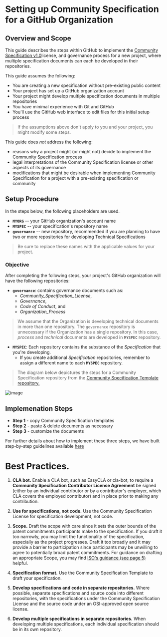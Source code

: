 # Setting up Community Specification for a GitHub Organization

## Overview and Scope

This guide describes the steps within GitHub to implement the <a href="https://github.com/CommunitySpecification/CS_Reference/tree/v1.0" target="_blank">Community Specification v1.0</a>license, and governance process for a new project, where multiple specification documents can each be developed in their repositories.

This guide assumes the following:

* You are creating a new specification without pre-existing public content
* Your project has set up a GitHub organization account
* Your project might develop multiple specification documents in multiple repositories
* You have minimal experience with Git and GitHub
* You'll use the GitHub web interface to edit files for this initial setup process

> If the assumptions above don't apply to you and your project, you might modify some steps. 

This guide does _not_ address the following:

* reasons why a project might (or might not) decide to implement the Community Specification process
* legal interpretations of the Community Specification license or other aspects of its governance
* modifications that might be desirable when implementing Community Specification for a project with a pre-existing specification or community

## Setup Procedure

In the steps below, the following placeholders are used. 

* **`MYORG`** -- your GitHub organization's account name
* **`MYSPEC`** -- your specification's repository name
* **`governance`** -- new repository, recommended if you are planning to have two or more repositories for developing Technical Specifications

> Be sure to replace these names with the applicable values for your project.

### Objective

After completing the following steps, your project's GitHub organization will have the following repositories:

* **`governance`**: contains governance documents such as:
  * *Community_Specification_License*,
  * *Governance*,
  * *Code of Conduct*, and
  * *Organization_Process*

> We assume that the Organization is developing technical documents in more than one repository.
> The `governance` repository is unnecessary if the Organization has a single repository. In this case, *process* and *technical* documents are developed in **`MYSPEC`** repository. 

* **`MYSPEC`**: Each repository contains the substance of the *Specification* that you're developing.
  * If you create additional *Specification* repositories, remember to assign a different name to each **`MYSPEC`** repository.

> The diagram below depictures the steps for a Community Specification repository from the <a href="https://github.com/CommunitySpecification/Community_Specification/tree/main" target="_blank">Community Specification Template repository.</a>

![image](https://user-images.githubusercontent.com/3258579/207322894-e1f4ce8a-2996-41e6-acc4-11deca4d9037.png)

## Implemenation Steps

* **Step 1** - copy Community Specification templates
* **Step 2** - paste & delete documents as necessary
* **Step 3** - customize the documents 

For further details about how to implement these three steps, we have built step-by-step guidelines available [here]()

# Best Practices.

1. **CLA bot.** Enable a CLA bot, such as EasyCLA or cla-bot, to require a **Community Specification Contributor License Agreement** be signed (either by an individual contributor or by a contributor's employer, which CLA covers the employed contributor) and in place prior to making any contribution.

1. **Use for specifications, not code.**  Use the Community Specification License for specification development, not code.

1. **Scope.** Draft the scope with care since it sets the outer bounds of the patent commitments participants make to the specification.  If you draft it too narrowly, you may limit the functionality of the specification, especially as the project progresses.  Draft it too broadly and it may provide a barrier to participation since participants may be unwilling to agree to potentially broad patent commitments.  For guidance on drafting an appropriate Scope, you may find [ISO's guidance (see page 5)](https://www.iso.org/files/live/sites/isoorg/files/archive/pdf/en/how-to-write-standards.pdf "ISO How To Write Standards Guide") helpful.

1.  **Specification format.**  Use the Community Specification Template to draft your specification.

1. **Develop specifications and code in separate repositories.**  Where possible, separate specifications and source code into different repositories, with the specifications under the Community Specification License and the source code under an OSI-approved open source license.  

1. **Develop multiple specifications in separate repositories.** When developing multiple specifications, each individual specification should be in its own repository.
